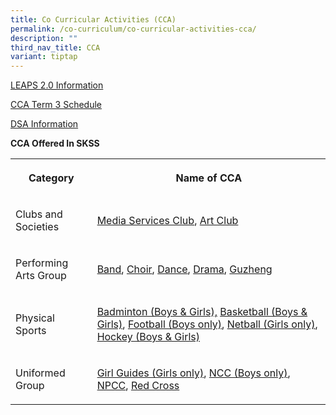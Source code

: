 ```yaml
---
title: Co Curricular Activities (CCA)
permalink: /co-curriculum/co-curricular-activities-cca/
description: ""
third_nav_title: CCA
variant: tiptap
---
```

<p><a href="https://www.moe.gov.sg/education-in-sg/our-programmes/cca/leaps2-0" rel="noopener noreferrer nofollow" target="_blank">LEAPS 2.0 Information</a>
</p>
<p><a href="/files/CCA/2024_Term3_CCA_TRAINING_SCHEDULE___2024_Term_3.pdf" rel="noopener noreferrer nofollow" target="_blank">CCA Term 3 Schedule</a>
</p>
<p><a href="/co-curriculum/co-curricular-activities-cca/direct-school-admission-dsa" rel="noopener noreferrer nofollow" target="_blank">DSA Information</a>
</p>
<p><strong>CCA Offered In SKSS</strong>
</p>
<table style="minWidth: 50px">
<colgroup>
<col>
<col>
</colgroup>
<tbody>
<tr>
<th rowspan="1" colspan="1">
<p><strong>Category</strong>
</p>
</th>
<th rowspan="1" colspan="1">
<p><strong>Name of CCA</strong>
</p>
</th>
</tr>
<tr>
<td rowspan="1" colspan="1">
<p>Clubs and Societies</p>
</td>
<td rowspan="1" colspan="1">
<p><a href="https://www.sengkangsec.moe.edu.sg/co-curriculum/co-curricular-activities-cca/clubs-n-societies/media-services-club/" rel="noopener noreferrer nofollow" target="_blank">Media Services Club</a>,
<a href="https://www.sengkangsec.moe.edu.sg/co-curriculum/co-curricular-activities-cca/clubs-n-societies/art-club/" rel="noopener noreferrer nofollow" target="_blank">Art Club</a>
</p>
</td>
</tr>
<tr>
<td rowspan="1" colspan="1">
<p>Performing Arts Group</p>
</td>
<td rowspan="1" colspan="1">
<p><a href="https://www.sengkangsec.moe.edu.sg/co-curriculum/co-curricular-activities-cca/performing-arts-group/symphonic-band/" rel="noopener noreferrer nofollow" target="_blank">Band</a>,
<a href="https://www.sengkangsec.moe.edu.sg/co-curriculum/co-curricular-activities-cca/performing-arts-group/choir-sky-chorale/" rel="noopener noreferrer nofollow" target="_blank">Choir</a>, <a href="https://www.sengkangsec.moe.edu.sg/co-curriculum/co-curricular-activities-cca/performing-arts-group/modern-dance-amplify/" rel="noopener noreferrer nofollow" target="_blank">Dance</a>,
<a href="https://www.sengkangsec.moe.edu.sg/co-curriculum/co-curricular-activities-cca/performing-arts-group/english-drama/" rel="noopener noreferrer nofollow" target="_blank">Drama</a>, <a href="https://www.sengkangsec.moe.edu.sg/co-curriculum/co-curricular-activities-cca/performing-arts-group/guzheng-ensemble/" rel="noopener noreferrer nofollow" target="_blank">Guzheng</a>
</p>
</td>
</tr>
<tr>
<td rowspan="1" colspan="1">
<p>Physical Sports</p>
</td>
<td rowspan="1" colspan="1">
<p><a href="https://www.sengkangsec.moe.edu.sg/co-curriculum/co-curricular-activities-cca/physical-sports/badminton/" rel="noopener noreferrer nofollow" target="_blank">Badminton (Boys &amp; Girls),</a> 
<a href="https://www.sengkangsec.moe.edu.sg/co-curriculum/co-curricular-activities-cca/physical-sports/basketball/" rel="noopener noreferrer nofollow" target="_blank">Basketball (Boys &amp; Girls)</a>, <a href="https://www.sengkangsec.moe.edu.sg/co-curriculum/co-curricular-activities-cca/physical-sports/football/" rel="noopener noreferrer nofollow" target="_blank">Football (Boys only)</a>,
<a href="https://www.sengkangsec.moe.edu.sg/co-curriculum/co-curricular-activities-cca/physical-sports/netball/" rel="noopener noreferrer nofollow" target="_blank">Netball (Girls only)</a>, <a href="https://www.sengkangsec.moe.edu.sg/co-curriculum/co-curricular-activities-cca/physical-sports/hockey/" rel="noopener noreferrer nofollow" target="_blank">Hockey (Boys &amp; Girls)</a>
</p>
</td>
</tr>
<tr>
<td rowspan="1" colspan="1">
<p>Uniformed Group</p>
</td>
<td rowspan="1" colspan="1">
<p><a href="https://www.sengkangsec.moe.edu.sg/co-curriculum/co-curricular-activities-cca/uniformed-groups/girl-guides/" rel="noopener noreferrer nofollow" target="_blank">Girl Guides (Girls only)</a>,
<a href="https://www.sengkangsec.moe.edu.sg/co-curriculum/co-curricular-activities-cca/uniformed-groups/national-cadets-corp-ncc/" rel="noopener noreferrer nofollow" target="_blank">NCC (Boys only)</a>, <a href="https://www.sengkangsec.moe.edu.sg/co-curriculum/co-curricular-activities-cca/uniformed-groups/national-police-cadet-corps-npcc/" rel="noopener noreferrer nofollow" target="_blank">NPCC</a>,
<a href="https://www.sengkangsec.moe.edu.sg/co-curriculum/co-curricular-activities-cca/uniformed-groups/red-cross-youth/" rel="noopener noreferrer nofollow" target="_blank">Red Cross</a>
</p>
</td>
</tr>
</tbody>
</table>
<p></p>